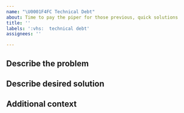 ```yaml
---
name: "\U0001F4FC Technical Debt"
about: Time to pay the piper for those previous, quick solutions
title: ''
labels: ':vhs:  technical debt'
assignees: ''

---
```


## Describe the problem


## Describe desired solution


## Additional context
